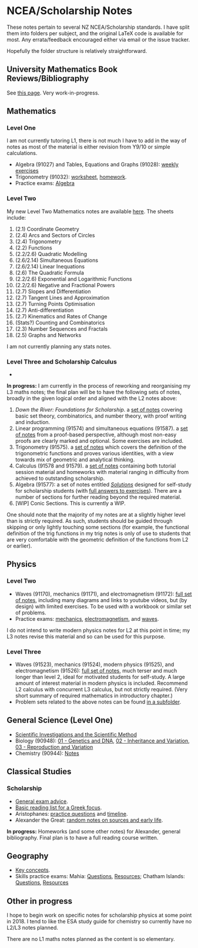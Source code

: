 # NCEA/Scholarship Notes
These notes pertain to several NZ NCEA/Scholarship standards. I have split them into folders per subject, and the original
LaTeX code is available for most. Any errata/feedback encouraged either via email or the issue tracker.

Hopefully the folder structure is relatively straightforward.

## University Mathematics Book Reviews/Bibliography
See [this page](unibooks.md). Very work-in-progress.

## Mathematics
### Level One
I am not currently tutoring L1, there is not much I have to add in the way of notes as most of the material
is either revision from Y9/10 or simple calculations.
 * Algebra (91027) and Tables, Equations and Graphs (91028): [weekly exercises](L1%20Maths/Algebra/algebra.pdf)
 * Trigonometry (91032): [worksheet](L1%20Maths/Trigonometry/level_1_trig.pdf), [homework](L1%20Maths/Trigonometry/level_1_trig1_hw.pdf).
 * Practice exams: [Algebra](L1%20Maths/Algebra/algebra_paper1.pdf)

### Level Two
My new Level Two Mathematics notes are available [here](L2%20Maths/bookform.pdf). The sheets include:
 1. (2.1) 		Coordinate Geometry
 2. (2.4)		Arcs and Sectors of Circles
 3. (2.4) 		Trigonometry
 4. (2.2) 		Functions
 5. (2.2/2.6) 	Quadratic Modelling
 6. (2.6/2.14) 	Simultaneous Equations
 7. (2.6/2.14) 	Linear Inequations
 8. (2.6) 		The Quadratic Formula
 9. (2.2/2.6)	Exponential and Logarithmic Functions
 10. (2.2/2.6) 	Negative and Fractional Powers
 11. (2.7) 		Slopes and Differentiation
 12. (2.7) 		Tangent Lines and Approximation
 13. (2.7) 		Turning Points Optimisation
 14. (2.7) 		Anti-differentiation
 15. (2.7) 		Kinematics and Rates of Change
 16. (Stats?)	Counting and Combinatorics
 17. (2.3) 		Number Sequences and Fractals
 18. (2.5) 		Graphs and Networks

I am not currently planning any stats notes.

### Level Three and Scholarship Calculus
 *

**In progress:**
I am currently in the process of reworking and reorganising my L3 maths notes; the final plan will be to have the following
sets of notes, broadly in the given logical order and aligned with the L2 notes above:
1. _Down the River: Foundations for Scholarship_. a [set of notes](L3%20Maths/Foundations/foundations.pdf) covering basic set theory, combinatorics,
   and number theory, with proof writing and induction.
2. Linear programming (91574) and simultaneous equations (91587). a [set of notes](L3%20Maths/Linear/linear.pdf) from a proof-based
   perspective, although most non-easy proofs are clearly marked and optional. Some exercises are included.
3. Trigonometry (91575). a [set of notes](L3%20Maths/Trigonometry/trigonometry.pdf) which covers the definition of the trigonometric functions
   and proves various identities, with a view towards mix of geometric and analytical thinking.
4. Calculus (91578 and 91579). a [set of notes](L3%20Maths/Calculus/bookform.pdf) containing both tutorial session material and homeworks
   with material ranging in difficulty from achieved to outstanding scholarship.
5. Algebra (91577): a set of notes entitled [_Solutions_](L3%20Maths/Algebra/solutions.pdf) designed for self-study for scholarship students
   (with [full answers to exercises](L3%20Maths/Algebra/solutions2.pdf)). There are a number of sections for further reading beyond the required
   material.
6. [WIP] Conic Sections. This is currently a WIP.

One should note that the majority of my notes are at a slightly higher level than is strictly required. As such, students should be
guided through skipping or only lightly touching some sections (for example, the functional definition of the trig functions in my
trig notes is only of use to students that are very comfortable with the geometric definition of the functions from L2 or earlier).

## Physics
### Level Two
 * Waves (91170), mechanics (91171), and electromagnetism (91172): [full set of notes](L2%20Physics/externals.pdf), including many diagrams and links to youtube videos,
   but (by design) with limited exercises. To be used with a workbook or similar set of problems.
 * Practice exams: [mechanics](L2%20Physics/Exams/mech.pdf), [electromagnetism](L2%20Physics/Exams/edyn.pdf), and [waves](L2%20Physics/Exams/waves.pdf).

I do not intend to write modern physics notes for L2 at this point in time; my L3 notes revise this material and so can be used for this purpose.

### Level Three
 * Waves (91523), mechanics (91524), modern physics (91525), and electromagnetism (91526): [full set of notes](L3%20Physics/externals.pdf), much terser and much
   longer than level 2, ideal for motivated students for self-study. A large amount of interest material in modern physics is included. Recommend L2 calculus
   with concurrent L3 calculus, but not strictly required. (Very short summary of required mathematics in introductory chapter.)
 * Problem sets related to the above notes can be found [in a subfolder](L3%20Physics/sheets).

## General Science (Level One)
 * [Scientific Investigations and the Scientific Method](L1%20Science/Scientific%20Investigations.odt)
 * Biology (90948): [01 - Genetics and DNA](L1%20Science/Biology/level_1_bio_genes.pdf), [02 - Inheritance and Variation](L1%20Science/Biology/level_1_bio_inheritance.pdf), [03 - Reproduction and Variation](L1%20Science/Biology/level_1_bio_reprod.pdf)
 * Chemistry (90944): [Notes](L1%20Science/Chemistry/notes.pdf)

## Classical Studies
### Scholarship
 * [General exam advice](Scholarship%20Classics/examadvice.pdf).
 * [Basic reading list for a Greek focus](Scholarship%20Classics/reading%20lists.odt).
 * Aristophanes: [practice questions](Scholarship%20Classics/Aristophanes/aristophanes%20questions.odt) and [timeline](Scholarship%20Classics/Aristophanes/aristophanes%20timeline.odt).
 * Alexander the Great: [random notes on sources and early life](Scholarship%20Classics/Alexander%20the%20Great/sources%20and%20early%20life.odt).

**In progress:** Homeworks (and some other notes) for Alexander, general bibliography. Final plan is to have a full reading course written.

## Geography
 * [Key concepts](Geography/Key%20Concepts.odt).
 * Skills practice exams: Mahia: [Questions](Geography/L3-Skills-Mahia-qns.pdf), [Resources](Geography/L3-Skills-Mahia-res.pdf); Chatham Islands: [Questions](Geography/L3-Skills-Chathams-qns.pdf), [Resources](Geography/L3-Skills-Chathams-res.pdf)

## Other in progress
I hope to begin work on specific notes for scholarship physics at some point in 2018. I tend to like the ESA study guide for chemistry so currently
have no L2/L3 notes planned.

There are no L1 maths notes planned as the content is so elementary.
